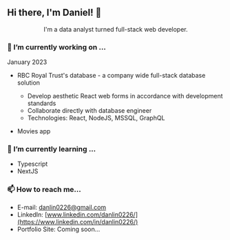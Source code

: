 ## Hi there, I'm Daniel! 👋

<p align="center">
I'm a data analyst turned full-stack web developer.
</p>

### 🔭 I’m currently working on ...

January 2023

- RBC Royal Trust's database - a company wide full-stack database solution

  - Develop aesthetic React web forms in accordance with development standards
  - Collaborate directly with database engineer
  - Technologies: React, NodeJS, MSSQL, GraphQL

- Movies app

### 🌱 I’m currently learning ...

- Typescript
- NextJS

### 📫 How to reach me...

- E-mail: [danlin0226@gmail.com](mailto:danlin0226@)
- LinkedIn: [www.linkedin.com/danlin0226/](https://www.linkedin.com/in/danlin0226/)
- Portfolio Site: Coming soon...

<!--
**danlin0226/danlin0226** is a ✨ _special_ ✨ repository because its `README.md` (this file) appears on your GitHub profile.

Here are some ideas to get you started:

- 🔭 I’m currently working on ...
- 🌱 I’m currently learning ...

- 📫 How to reach me: ...
- 😄 Pronouns: ...
- ⚡ Fun fact: ...
-->
